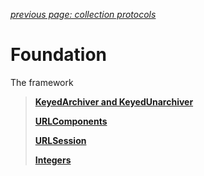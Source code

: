 *[previous page: collection protocols](https://github.com/RinniSwift/Computer-Science-with-iOS/blob/main/collectionProtocols.md)*

# Foundation
The framework

> **[KeyedArchiver and KeyedUnarchiver](https://github.com/RinniSwift/Computer-Science-with-iOS/blob/main/archiver.md)**
>
> **[URLComponents](https://github.com/RinniSwift/Computer-Science-with-iOS/blob/main/urlComponents.md)**
> 
> **[URLSession](https://github.com/RinniSwift/Computer-Science-with-iOS/blob/main/urlSession.md)**
>
> **[Integers](https://github.com/RinniSwift/Computer-Science-with-iOS/blob/main/integer.md)**
